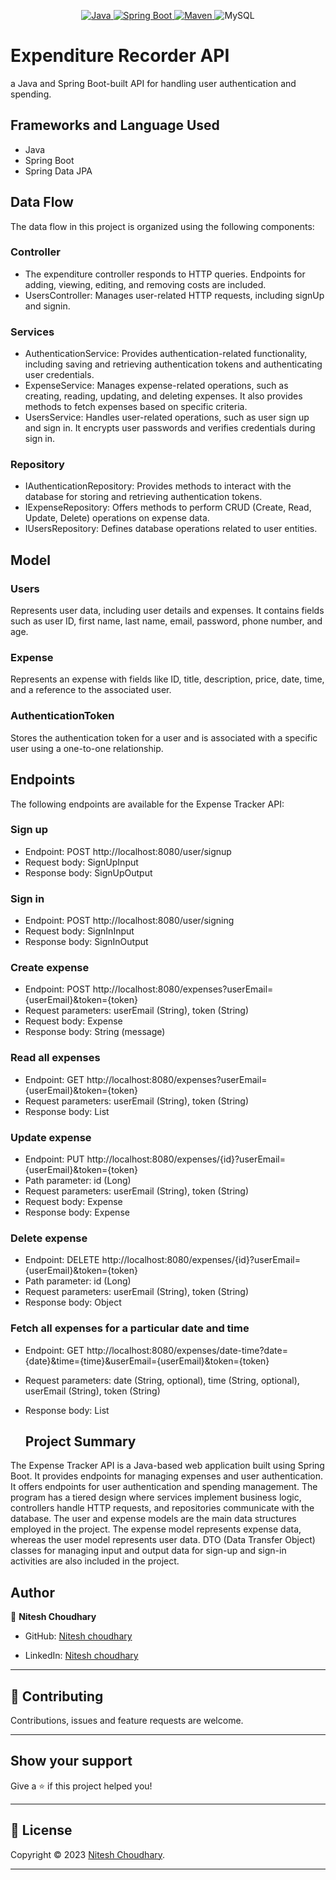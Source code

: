 

<p align="center">
<a href="Java url">
    <img alt="Java" src="https://img.shields.io/badge/Java->=8-darkblue.svg" />
</a>
  <a href="Spring Boot url" >
    <img alt="Spring Boot" src="https://img.shields.io/badge/Spring Boot-3.0.6-brightgreen.svg" />
</a>
<a href="Maven url" >
    <img alt="Maven" src="https://img.shields.io/badge/maven-3.0.5-brightgreen.svg" />
</a>
  
<a >
    <img alt="MySQL" src="https://img.shields.io/badge/MySQL-blue.svg">
</a>
</p>
   
# Expenditure Recorder API

a Java and Spring Boot-built API for handling user authentication and spending.

## Frameworks and Language Used
- Java
- Spring Boot
- Spring Data JPA

## Data Flow

The data flow in this project is organized using the following components:

### Controller

- The expenditure controller responds to HTTP queries. Endpoints for adding, viewing, editing, and removing costs are included.
- UsersController: Manages user-related HTTP requests, including signUp and signin.

### Services

- AuthenticationService: Provides authentication-related functionality, including saving and retrieving authentication tokens and authenticating user credentials.
- ExpenseService: Manages expense-related operations, such as creating, reading, updating, and deleting expenses. It also provides methods to fetch expenses based on specific criteria.
- UsersService: Handles user-related operations, such as user sign up and sign in. It encrypts user passwords and verifies credentials during sign in.

### Repository

- IAuthenticationRepository: Provides methods to interact with the database for storing and retrieving authentication tokens.
- IExpenseRepository: Offers methods to perform CRUD (Create, Read, Update, Delete) operations on expense data.
- IUsersRepository: Defines database operations related to user entities.

## Model

### Users

Represents user data, including user details and expenses. It contains fields such as user ID, first name, last name, email, password, phone number, and age.

### Expense

Represents an expense with fields like ID, title, description, price, date, time, and a reference to the associated user.

### AuthenticationToken

Stores the authentication token for a user and is associated with a specific user using a one-to-one relationship.



## Endpoints

The following endpoints are available for the Expense Tracker API:

### Sign up

- Endpoint: POST http://localhost:8080/user/signup
- Request body: SignUpInput
- Response body: SignUpOutput

### Sign in

- Endpoint: POST http://localhost:8080/user/signing
- Request body: SignInInput
- Response body: SignInOutput

### Create expense

- Endpoint: POST http://localhost:8080/expenses?userEmail={userEmail}&token={token}
- Request parameters: userEmail (String), token (String)
- Request body: Expense
- Response body: String (message)

### Read all expenses

- Endpoint: GET http://localhost:8080/expenses?userEmail={userEmail}&token={token}
- Request parameters: userEmail (String), token (String)
- Response body: List<Expense>

### Update expense

- Endpoint: PUT http://localhost:8080/expenses/{id}?userEmail={userEmail}&token={token}
- Path parameter: id (Long)
- Request parameters: userEmail (String), token (String)
- Request body: Expense
- Response body: Expense

### Delete expense

- Endpoint: DELETE http://localhost:8080/expenses/{id}?userEmail={userEmail}&token={token}
- Path parameter: id (Long)
- Request parameters: userEmail (String), token (String)
- Response body: Object

### Fetch all expenses for a particular date and time

- Endpoint: GET http://localhost:8080/expenses/date-time?date={date}&time={time}&userEmail={userEmail}&token={token}
- Request parameters: date (String, optional), time (String, optional), userEmail (String), token (String)
- Response body: List<Expense>


    
    ## Project Summary

The Expense Tracker API is a Java-based web application built using Spring Boot. It provides endpoints for managing expenses and user authentication. It offers endpoints for user authentication and spending management. The program has a tiered design where services implement business logic, controllers handle HTTP requests, and repositories communicate with the database. The user and expense models are the main data structures employed in the project. The expense model represents expense data, whereas the user model represents user data. DTO (Data Transfer Object) classes for managing input and output data for sign-up and sign-in activities are also included in the project.

## Author

👤 **Nitesh Choudhary**

* GitHub: [Nitesh choudhary](https://github.com/nitesh1710)

* LinkedIn: [Nitesh choudhary](https://www.linkedin.com/in/niteshchoudhary17/)
    
---

## 🤝 Contributing

Contributions, issues and feature requests are welcome.
    
---
    
## Show your support

Give a ⭐️ if this project helped you!
    
---
    
## 📝 License

Copyright © 2023 [Nitesh Choudhary](https://github.com/nitesh1710).<br />
    
---
